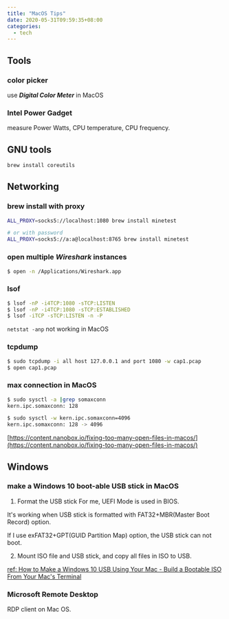 ```yaml
---
title: "MacOS Tips"
date: 2020-05-31T09:59:35+08:00
categories:
  - tech
---
```


## Tools

### color picker
use ___Digital Color Meter___ in MacOS

### Intel Power Gadget
measure Power Watts, CPU temperature, CPU frequency.


## GNU tools
```bash
brew install coreutils
```

## Networking

### brew install with proxy
```bash
ALL_PROXY=socks5://localhost:1080 brew install minetest

# or with password
ALL_PROXY=socks5://a:a@localhost:8765 brew install minetest

```

### open multiple *Wireshark* instances
```bash
$ open -n /Applications/Wireshark.app
```

### lsof
```bash
$ lsof -nP -i4TCP:1080 -sTCP:LISTEN
$ lsof -nP -i4TCP:1080 -sTCP:ESTABLISHED
$ lsof -iTCP -sTCP:LISTEN -n -P

```

 `netstat -anp` not working in MacOS

### tcpdump
```bash
$ sudo tcpdump -i all host 127.0.0.1 and port 1080 -w cap1.pcap
$ open cap1.pcap
```

### max connection in MacOS
```bash
$ sudo sysctl -a |grep somaxconn
kern.ipc.somaxconn: 128

$ sudo sysctl -w kern.ipc.somaxconn=4096
kern.ipc.somaxconn: 128 -> 4096
```
[https://content.nanobox.io/fixing-too-many-open-files-in-macos/](https://content.nanobox.io/fixing-too-many-open-files-in-macos/)


## Windows

### make a Windows 10 boot-able USB stick in MacOS

1. Format the USB stick
  For me, UEFI Mode is used in BIOS.

  It's working when USB stick is formatted with FAT32+MBR(Master Boot Record) option.

  If I use exFAT32+GPT(GUID Partition Map) option, the USB stick can not boot.

2. Mount ISO file and USB stick, and copy all files in ISO to USB.

[ref: How to Make a Windows 10 USB Using Your Mac - Build a Bootable ISO From Your Mac's Terminal](https://www.freecodecamp.org/news/how-make-a-windows-10-usb-using-your-mac-build-a-bootable-iso-from-your-macs-terminal/)

### Microsoft Remote Desktop
RDP client on Mac OS.

